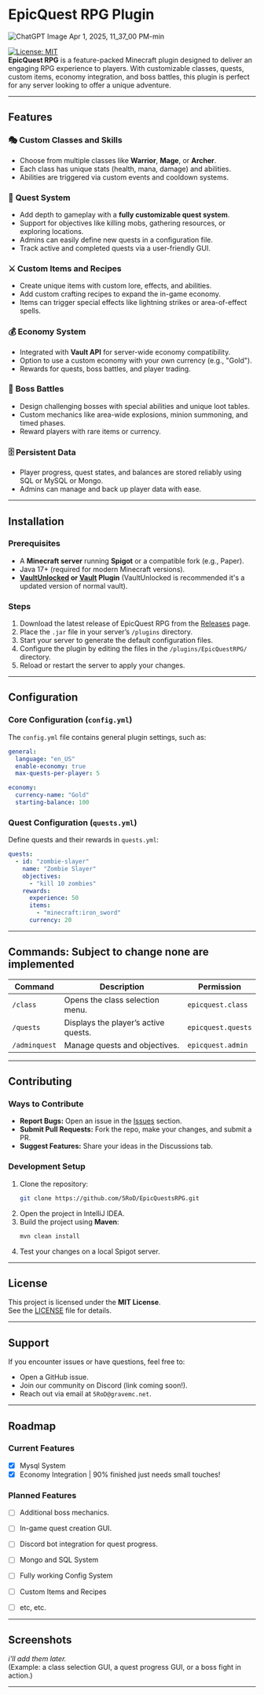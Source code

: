 # **EpicQuest RPG Plugin**

![ChatGPT Image Apr 1, 2025, 11_37_00 PM-min](https://github.com/user-attachments/assets/d8bfbd54-83f3-4727-a008-1aed785dce3a)


[![License: MIT](https://img.shields.io/badge/License-MIT-blue.svg)](https://opensource.org/licenses/MIT)  
**EpicQuest RPG** is a feature-packed Minecraft plugin designed to deliver an engaging RPG experience to players. With customizable classes, quests, custom items, economy integration, and boss battles, this plugin is perfect for any server looking to offer a unique adventure.

---

## **Features**

### 🎭 **Custom Classes and Skills**
- Choose from multiple classes like **Warrior**, **Mage**, or **Archer**.
- Each class has unique stats (health, mana, damage) and abilities.
- Abilities are triggered via custom events and cooldown systems.

### 📜 **Quest System**
- Add depth to gameplay with a **fully customizable quest system**.
- Support for objectives like killing mobs, gathering resources, or exploring locations.
- Admins can easily define new quests in a configuration file.
- Track active and completed quests via a user-friendly GUI.

### ⚔️ **Custom Items and Recipes**
- Create unique items with custom lore, effects, and abilities.
- Add custom crafting recipes to expand the in-game economy.
- Items can trigger special effects like lightning strikes or area-of-effect spells.

### 💰 **Economy System**
- Integrated with **Vault API** for server-wide economy compatibility.
- Option to use a custom economy with your own currency (e.g., "Gold").
- Rewards for quests, boss battles, and player trading.

### 👹 **Boss Battles**
- Design challenging bosses with special abilities and unique loot tables.
- Custom mechanics like area-wide explosions, minion summoning, and timed phases.
- Reward players with rare items or currency.

### 🗄️ **Persistent Data**
- Player progress, quest states, and balances are stored reliably using SQL or MySQL or Mongo.
- Admins can manage and back up player data with ease.

---

## **Installation**

### Prerequisites
- A **Minecraft server** running **Spigot** or a compatible fork (e.g., Paper).
- Java 17+ (required for modern Minecraft versions).
- **[VaultUnlocked](https://modrinth.com/plugin/vaultunlocked) or [Vault](https://www.spigotmc.org/resources/vault.34315/) Plugin** (VaultUnlocked is recommended it's a updated version of normal vault).

### Steps
1. Download the latest release of EpicQuest RPG from the [Releases](https://github.com/5RoD/EpicQuestsRPG/releases) page.
2. Place the `.jar` file in your server’s `/plugins` directory.
3. Start your server to generate the default configuration files.
4. Configure the plugin by editing the files in the `/plugins/EpicQuestRPG/` directory.
5. Reload or restart the server to apply your changes.

---

## **Configuration**

### Core Configuration (`config.yml`)
The `config.yml` file contains general plugin settings, such as:
```yaml
general:
  language: "en_US"
  enable-economy: true
  max-quests-per-player: 5

economy:
  currency-name: "Gold"
  starting-balance: 100
```

### Quest Configuration (`quests.yml`)
Define quests and their rewards in `quests.yml`:
```yaml
quests:
  - id: "zombie-slayer"
    name: "Zombie Slayer"
    objectives:
      - "kill 10 zombies"
    rewards:
      experience: 50
      items:
        - "minecraft:iron_sword"
      currency: 20
```


---

## **Commands: Subject to change none are implemented**

| Command            | Description                          | Permission             |
|--------------------|--------------------------------------|-----------------------|
| `/class`           | Opens the class selection menu.      | `epicquest.class`     |
| `/quests`          | Displays the player’s active quests. | `epicquest.quests`    |
| `/adminquest`      | Manage quests and objectives.        | `epicquest.admin`     |


---

## **Contributing**

### Ways to Contribute
- **Report Bugs:** Open an issue in the [Issues](https://github.com/5RoD/EpicQuestsRPG/issues) section.
- **Submit Pull Requests:** Fork the repo, make your changes, and submit a PR.
- **Suggest Features:** Share your ideas in the Discussions tab.

### Development Setup
1. Clone the repository:
   ```bash
   git clone https://github.com/5RoD/EpicQuestsRPG.git
   ```
2. Open the project in IntelliJ IDEA.
3. Build the project using **Maven**:
   ```bash
   mvn clean install
   ```
4. Test your changes on a local Spigot server.

---

## **License**
This project is licensed under the **MIT License**.  
See the [LICENSE](https://github.com/5RoD/EpicQuestsRPG/blob/main/LICENSE) file for details.

---

## **Support**
If you encounter issues or have questions, feel free to:
- Open a GitHub issue.
- Join our community on Discord (link coming soon!).
- Reach out via email at `5RoD@gravemc.net`.

---

## **Roadmap**
### Current Features
- [x] Mysql System
- [x] Economy Integration | 90% finished just needs small touches!

### Planned Features
- [ ] Additional boss mechanics.
- [ ] In-game quest creation GUI.
- [ ] Discord bot integration for quest progress.
- [ ] Mongo and SQL System
- [ ] Fully working Config System

- [ ] Custom Items and Recipes
- [ ] etc, etc.

---

## **Screenshots**
*i'll add them later.*  
(Example: a class selection GUI, a quest progress GUI, or a boss fight in action.)

---

